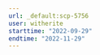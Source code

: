 ```yaml
---
url: _default:scp-5756
user: witherite
starttime: "2022-09-29"
endtime: "2022-11-29"
---
```

<reserve />